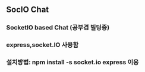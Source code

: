 ## SocIO Chat
### SocketIO based Chat (공부겸 빌딩중)
### express,socket.IO 사용함
### 설치방법: npm install -s socket.io express 이용


